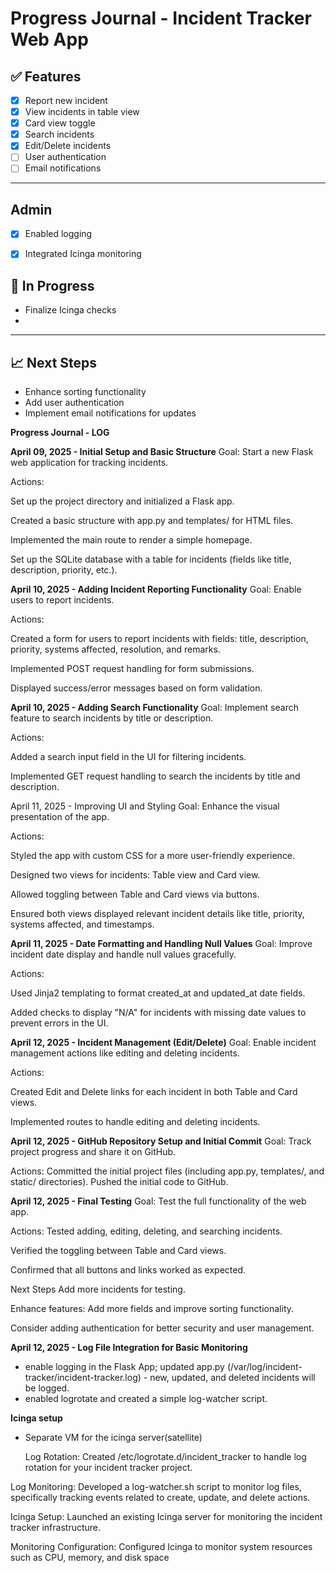 # Progress Journal - Incident Tracker Web App

## ✅ Features

- [x] Report new incident
- [x] View incidents in table view
- [x] Card view toggle
- [x] Search incidents
- [x] Edit/Delete incidents
- [ ] User authentication
- [ ] Email notifications

---
##  Admin
- [x] Enabled logging
- [x] Integrated Icinga monitoring


## 🚧 In Progress
- Finalize Icinga checks
- 

---

## 📈 Next Steps
- Enhance sorting functionality
- Add user authentication
- Implement email notifications for updates

**Progress Journal - LOG**

**April 09, 2025 - Initial Setup and Basic Structure**
Goal: Start a new Flask web application for tracking incidents.

Actions:

Set up the project directory and initialized a Flask app.

Created a basic structure with app.py and templates/ for HTML files.

Implemented the main route to render a simple homepage.

Set up the SQLite database with a table for incidents (fields like title, description, priority, etc.).

**April 10, 2025 - Adding Incident Reporting Functionality**
Goal: Enable users to report incidents.

Actions:

Created a form for users to report incidents with fields: title, description, priority, systems affected, resolution, and remarks.

Implemented POST request handling for form submissions.

Displayed success/error messages based on form validation.

**April 10, 2025 - Adding Search Functionality**
Goal: Implement search feature to search incidents by title or description.

Actions:

Added a search input field in the UI for filtering incidents.

Implemented GET request handling to search the incidents by title and description.

April 11, 2025 - Improving UI and Styling
Goal: Enhance the visual presentation of the app.

Actions:

Styled the app with custom CSS for a more user-friendly experience.

Designed two views for incidents: Table view and Card view.

Allowed toggling between Table and Card views via buttons.

Ensured both views displayed relevant incident details like title, priority, systems affected, and timestamps.

**April 11, 2025 - Date Formatting and Handling Null Values**
Goal: Improve incident date display and handle null values gracefully.

Actions:

Used Jinja2 templating to format created_at and updated_at date fields.

Added checks to display "N/A" for incidents with missing date values to prevent errors in the UI.

**April 12, 2025 - Incident Management (Edit/Delete)**
Goal: Enable incident management actions like editing and deleting incidents.

Actions:

Created Edit and Delete links for each incident in both Table and Card views.

Implemented routes to handle editing and deleting incidents.

**April 12, 2025 - GitHub Repository Setup and Initial Commit**
Goal: Track project progress and share it on GitHub.

Actions:
Committed the initial project files (including app.py, templates/, and static/ directories).
Pushed the initial code to GitHub.

**April 12, 2025 - Final Testing**
Goal: Test the full functionality of the web app.

Actions:
Tested adding, editing, deleting, and searching incidents.

Verified the toggling between Table and Card views.

Confirmed that all buttons and links worked as expected.

Next Steps
Add more incidents for testing.

Enhance features: Add more fields and improve sorting functionality.

Consider adding authentication for better security and user management.


**April 12, 2025 - Log File Integration for Basic Monitoring**
- enable logging in the Flask App; updated app.py (/var/log/incident-tracker/incident-tracker.log) - new, updated, and deleted incidents will be logged.
- enabled logrotate and created a simple log-watcher script.

**Icinga setup**
- Separate VM for the icinga server(satellite)

  Log Rotation: Created /etc/logrotate.d/incident_tracker to handle log rotation for your incident tracker project.

Log Monitoring: Developed a log-watcher.sh script to monitor log files, specifically tracking events related to create, update, and delete actions.

Icinga Setup: Launched an existing Icinga server for monitoring the incident tracker infrastructure.

Monitoring Configuration: Configured Icinga to monitor system resources such as CPU, memory, and disk space
